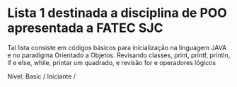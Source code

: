 # Lista 1 destinada a disciplina de POO apresentada a FATEC SJC

Tal lista consiste em códigos básicos para inicialização na linguagem JAVA e no paradigma Orientado a Objetos.
Revisando classes, print, printf, println,  if e else,  while, printar um quadrado, e revisão for e operadores lógicos

Nível: Basic / Iniciante / 
